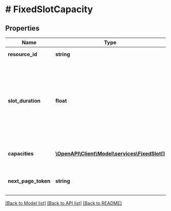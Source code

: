 # # FixedSlotCapacity

## Properties

Name | Type | Description | Notes
------------ | ------------- | ------------- | -------------
**resource_id** | **string** | Resource Identifier. | [optional]
**slot_duration** | **float** | The duration of each slot which is returned. This value will be a multiple of 5 and fall in the following range: 5 &lt;&#x3D; &#x60;slotDuration&#x60; &lt;&#x3D; 360. | [optional]
**capacities** | [**\OpenAPI\Client\Model\services\FixedSlot[]**](FixedSlot.md) | Array of capacity slots in fixed slot format. | [optional]
**next_page_token** | **string** | Next page token, if there are more pages. | [optional]

[[Back to Model list]](../../README.md#models) [[Back to API list]](../../README.md#endpoints) [[Back to README]](../../README.md)
